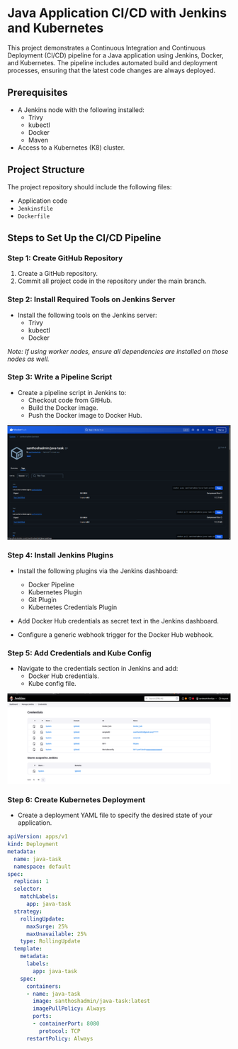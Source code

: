 # Java Application CI/CD with Jenkins and Kubernetes

This project demonstrates a Continuous Integration and Continuous Deployment (CI/CD) pipeline for a Java application using Jenkins, Docker, and Kubernetes. The pipeline includes automated build and deployment processes, ensuring that the latest code changes are always deployed.

## Prerequisites

- A Jenkins node with the following installed:
  - Trivy
  - kubectl
  - Docker
  - Maven
- Access to a Kubernetes (K8) cluster.

## Project Structure

The project repository should include the following files:

- Application code
- `Jenkinsfile`
- `Dockerfile`

## Steps to Set Up the CI/CD Pipeline

### Step 1: Create GitHub Repository

1. Create a GitHub repository.
2. Commit all project code in the repository under the main branch.

### Step 2: Install Required Tools on Jenkins Server

- Install the following tools on the Jenkins server:
  - Trivy
  - kubectl
  - Docker

*Note: If using worker nodes, ensure all dependencies are installed on those nodes as well.*

### Step 3: Write a Pipeline Script

- Create a pipeline script in Jenkins to:
  - Checkout code from GitHub.
  - Build the Docker image.
  - Push the Docker image to Docker Hub.

![Docker Image Example](https://github.com/ssanthosh2k3/task-manager/blob/main/assests/java-docker-repo.png)

### Step 4: Install Jenkins Plugins

- Install the following plugins via the Jenkins dashboard:
  - Docker Pipeline
  - Kubernetes Plugin
  - Git Plugin
  - Kubernetes Credentials Plugin

- Add Docker Hub credentials as secret text in the Jenkins dashboard.
- Configure a generic webhook trigger for the Docker Hub webhook.

### Step 5: Add Credentials and Kube Config

- Navigate to the credentials section in Jenkins and add:
  - Docker Hub credentials.
  - Kube config file.

![Credentials Setup](https://github.com/ssanthosh2k3/task-manager/blob/main/assests/cred.png)

### Step 6: Create Kubernetes Deployment

- Create a deployment YAML file to specify the desired state of your application.

```yaml
apiVersion: apps/v1
kind: Deployment
metadata:
  name: java-task
  namespace: default
spec:
  replicas: 1
  selector:
    matchLabels:
      app: java-task
  strategy:
    rollingUpdate:
      maxSurge: 25%
      maxUnavailable: 25%
    type: RollingUpdate
  template:
    metadata:
      labels:
        app: java-task
    spec:
      containers:
      - name: java-task
        image: santhoshadmin/java-task:latest
        imagePullPolicy: Always
        ports:
        - containerPort: 8080
          protocol: TCP
      restartPolicy: Always
